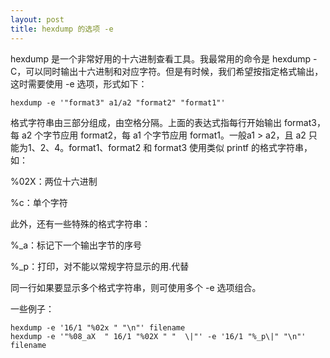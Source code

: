 ```yaml
---
layout: post
title: hexdump 的选项 -e
---
```

hexdump 是一个非常好用的十六进制查看工具。我最常用的命令是 hexdump -C，可以同时输出十六进制和对应字符。但是有时候，我们希望按指定格式输出，这时需要使用 -e 选项，形式如下：
```
hexdump -e '"format3" a1/a2 "format2" "format1"'
```

格式字符串由三部分组成，由空格分隔。上面的表达式指每行开始输出 format3，每 a2 个字节应用 format2，每 a1 个字节应用 format1。一般a1 > a2，且 a2 只能为1、2、4。format1、format2 和 format3 使用类似 printf 的格式字符串，如：

%02X：两位十六进制

%c：单个字符

此外，还有一些特殊的格式字符串：

%_a：标记下一个输出字节的序号

%_p：打印，对不能以常规字符显示的用.代替

同一行如果要显示多个格式字符串，则可使用多个 -e 选项组合。

一些例子：
```
hexdump -e '16/1 "%02x " "\n"' filename
hexdump -e '"%08_aX  " 16/1 "%02X " "  \|"' -e '16/1 "%_p\|" "\n"' filename
```


